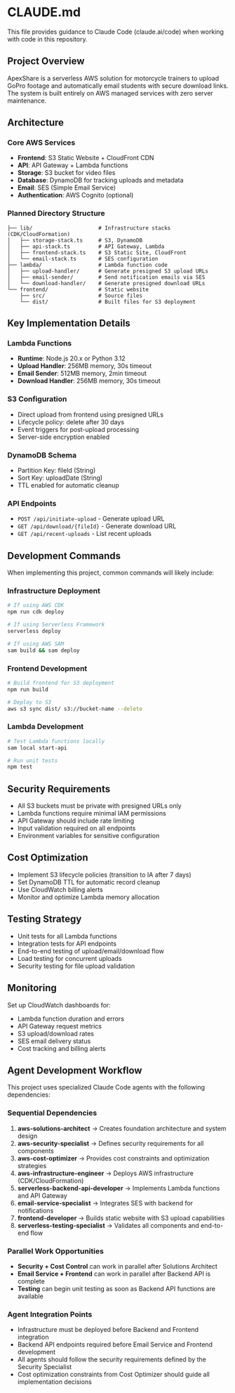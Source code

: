 # CLAUDE.md

This file provides guidance to Claude Code (claude.ai/code) when working with code in this repository.

## Project Overview

ApexShare is a serverless AWS solution for motorcycle trainers to upload GoPro footage and automatically email students with secure download links. The system is built entirely on AWS managed services with zero server maintenance.

## Architecture

### Core AWS Services
- **Frontend**: S3 Static Website + CloudFront CDN
- **API**: API Gateway + Lambda functions
- **Storage**: S3 bucket for video files
- **Database**: DynamoDB for tracking uploads and metadata
- **Email**: SES (Simple Email Service)
- **Authentication**: AWS Cognito (optional)

### Planned Directory Structure
```
├── lib/                     # Infrastructure stacks (CDK/CloudFormation)
│   ├── storage-stack.ts     # S3, DynamoDB
│   ├── api-stack.ts         # API Gateway, Lambda
│   ├── frontend-stack.ts    # S3 Static Site, CloudFront
│   └── email-stack.ts       # SES configuration
├── lambda/                  # Lambda function code
│   ├── upload-handler/      # Generate presigned S3 upload URLs
│   ├── email-sender/        # Send notification emails via SES
│   └── download-handler/    # Generate presigned download URLs
└── frontend/                # Static website
    ├── src/                 # Source files
    └── dist/                # Built files for S3 deployment
```

## Key Implementation Details

### Lambda Functions
- **Runtime**: Node.js 20.x or Python 3.12
- **Upload Handler**: 256MB memory, 30s timeout
- **Email Sender**: 512MB memory, 2min timeout
- **Download Handler**: 256MB memory, 30s timeout

### S3 Configuration
- Direct upload from frontend using presigned URLs
- Lifecycle policy: delete after 30 days
- Event triggers for post-upload processing
- Server-side encryption enabled

### DynamoDB Schema
- Partition Key: fileId (String)
- Sort Key: uploadDate (String)
- TTL enabled for automatic cleanup

### API Endpoints
- `POST /api/initiate-upload` - Generate upload URL
- `GET /api/download/{fileId}` - Generate download URL
- `GET /api/recent-uploads` - List recent uploads

## Development Commands

When implementing this project, common commands will likely include:

### Infrastructure Deployment
```bash
# If using AWS CDK
npm run cdk deploy

# If using Serverless Framework
serverless deploy

# If using AWS SAM
sam build && sam deploy
```

### Frontend Development
```bash
# Build frontend for S3 deployment
npm run build

# Deploy to S3
aws s3 sync dist/ s3://bucket-name --delete
```

### Lambda Development
```bash
# Test Lambda functions locally
sam local start-api

# Run unit tests
npm test
```

## Security Requirements

- All S3 buckets must be private with presigned URLs only
- Lambda functions require minimal IAM permissions
- API Gateway should include rate limiting
- Input validation required on all endpoints
- Environment variables for sensitive configuration

## Cost Optimization

- Implement S3 lifecycle policies (transition to IA after 7 days)
- Set DynamoDB TTL for automatic record cleanup
- Use CloudWatch billing alerts
- Monitor and optimize Lambda memory allocation

## Testing Strategy

- Unit tests for all Lambda functions
- Integration tests for API endpoints
- End-to-end testing of upload/email/download flow
- Load testing for concurrent uploads
- Security testing for file upload validation

## Monitoring

Set up CloudWatch dashboards for:
- Lambda function duration and errors
- API Gateway request metrics
- S3 upload/download rates
- SES email delivery status
- Cost tracking and billing alerts

## Agent Development Workflow

This project uses specialized Claude Code agents with the following dependencies:

### Sequential Dependencies
1. **aws-solutions-architect** → Creates foundation architecture and system design
2. **aws-security-specialist** → Defines security requirements for all components
3. **aws-cost-optimizer** → Provides cost constraints and optimization strategies
4. **aws-infrastructure-engineer** → Deploys AWS infrastructure (CDK/CloudFormation)
5. **serverless-backend-api-developer** → Implements Lambda functions and API Gateway
6. **email-service-specialist** → Integrates SES with backend for notifications
7. **frontend-developer** → Builds static website with S3 upload capabilities
8. **serverless-testing-specialist** → Validates all components and end-to-end flow

### Parallel Work Opportunities
- **Security + Cost Control** can work in parallel after Solutions Architect
- **Email Service + Frontend** can work in parallel after Backend API is complete
- **Testing** can begin unit testing as soon as Backend API functions are available

### Agent Integration Points
- Infrastructure must be deployed before Backend and Frontend integration
- Backend API endpoints required before Email Service and Frontend development
- All agents should follow the security requirements defined by the Security Specialist
- Cost optimization constraints from Cost Optimizer should guide all implementation decisions